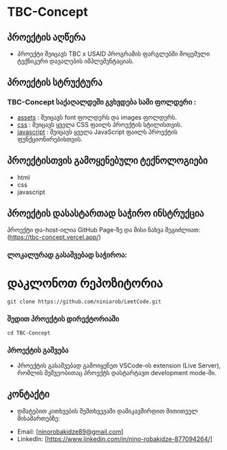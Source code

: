 # TBC-Concept

## პროექტის აღწერა 
* პროექტი შეიცავს TBC x USAID პროგრამის ფარგლებში მოცემული ტექნიკური დავალების იმპლემენტაციას.



## პროექტის სტრუქტურა 

### TBC-Concept საქაღალდეში გვხვდება სამი ფოლდერი : 
* [assets](https://github.com/niniarob/TBC-Concept/tree/main/assets) : შეიცავს font ფოლდერს და images ფოლდერს.
* [css](https://github.com/niniarob/TBC-Concept/tree/main/css) : შეიცავს ყველა CSS ფაილს პროექტის სტილისთვის.
* [javascript](https://github.com/niniarob/TBC-Concept/tree/main/javascript) : შეიცავს ყველა JavaScript ფაილს პროექტის ფუნქციონირებისთვის.

## პროექტისთვის გამოყენებული ტექნოლოგიები

* html
* css
* javascript

## პროექტის დასასტართად საჭირო ინსტრუქცია

პროექტი და-host-ილია GitHub Page-ზე და მისი ნახვა შეგიძლიათ:(https://tbc-concept.vercel.app/)

### ლოკალურად გასაშვებად საჭიროა:
# დაკლონოთ რეპოზიტორია
```
git clone https://github.com/niniarob/LeetCode.git
```
### შედით პროექტის დირექტორიაში
```
cd TBC-Concept
```
### პროექტის გაშვება 

* პროექტის გასაშვებად გამოიყენეთ VSCode-ის extension (Live Server), რომლის მეშვეობითაც
პროექტს დასტარტავთ development mode-ში.


## კონტაქტი 
* დმატებით კითხვების შემთხვევაში დამიკავშირდით მითითეულ მისამართებზე:

- Email: [ninorobakidze89@gmail.com]
- LinkedIn: [https://www.linkedin.com/in/nino-robakidze-877094264/]
